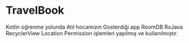 # TravelBook

Kotlin oğrenme yolunda Atıl hocamızın Gosterdiği app RoomDB RxJava RecyclerView Location Permission işlemleri yapılmış ve kullanılmıştır.
